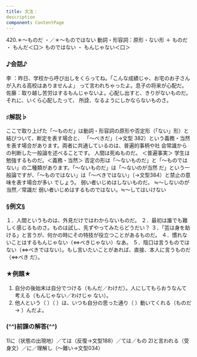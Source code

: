 ```yaml
---
title: 文法：
description
component: ContentPage
---
```



420.＊～ものだ ・／＊～ものではない
動詞・形容詞：原形・ない形 ＋ ものだ ・
もんだ＜口＞
ものではない ・
もんじゃない＜口＞
### ♪会話♪
李 ：昨日、学校から呼び出しをくらってね。「こんな成績じゃ、お宅のお子さんが入れる高校はありませんよ」 って言われちゃったよ。息子の将来が心配だ。 佐藤：取り越し苦労はするもんじゃないよ。心配し出すと、きりがないものだ。それに、いくら心配したって、 所詮、なるようにしかならないものさ。
### ♯解説♭
ここで取り上げた「～ものだ」は動詞・形容詞の原形や否定形（「ない」形）と結びついて、断定を表す場合と、 「～べきだ」（→文型 382）という義務・当然を表す場合があります。両者に共通しているのは、普遍的事柄や社 会常識からの判断した一般論を述べることです。
人間は死ぬものだ。 ＜普遍事実＞ 学生は勉強するものだ。＜義務・当然＞
否定の形は「～ないものだ」と「～ものではない」の二種類があります。「～ないものだ」は「～ないのが当然 だ」という一般論ですが、「～ものではない」は「～べきではない」（→文型384）と禁止の意味を表す場合が多い でしょう。
弱い者いじめはしないものだ。 ≒～しないのが当然／常識だ 弱い者いじめはするものではない。≒～してはいけない
### §例文§
１．人間というものは、外見だけではわからないものだ。
２．最初は誰でも難しく感じるものさ。ものは試し、先ずやってみたらどうだい？
３．「芸は身を助ける」と言うが、何かの時にその特技が役立つことがあるものだ。
４．慣れないことはするもんじゃない（⇔べきじゃない）なあ。
５．陰口は言うものではない（⇔べきではない）。もし言いたいことがあれば、直接、本人に言うものだ（⇔べき だ）。
### ★例題★
1) 自分の後始末は自分でつける（もんだ／わけだ）。人にしてもらおうなんて考える（もんじゃない／わけじゃ
ない）。      
2) 他人という（ ）（ ）は、いつも自分の思った通り（ ）動いてくれる（ものだ→ ）んだよ。
### (^^)前課の解答(^^)
1)に（状態の出現地）／ては（反復→文型188）／ては／もの
2)と言われる（受身文）／に／理解し（～難い→文型034）
